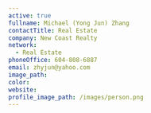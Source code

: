 ```yaml
---
active: true
fullname: Michael (Yong Jun) Zhang
contactTitle: Real Estate
company: New Coast Realty
network:
  - Real Estate
phoneOffice: 604-808-6887
email: zhyjun@yahoo.com
image_path:
color:
website:
profile_image_path: /images/person.png
---
```




